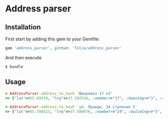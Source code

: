 Address parser
===============


Installation
----

First start by adding this gem to your Gemfile:

``` ruby
gem 'address_parser', github: 'Tolia/address_parser'
```
And then execute
```
$ bundle
```


Usage
-----
``` ruby
> AddressParser.address_to_hash 'Шверника 17 к3'
=> {"lat"=>55.69339, "lng"=>37.592536, :number=>"17", :housing=>"3", :street=>"ul. Shvernika"}

> AddressParser.address_to_hash 'ул. Правды, 24 строение 5'
=> {"lat"=>55.788523, "lng"=>37.584676, :number=>"24", :building=>"5", :street=>"ul. Pravdy"}

```

